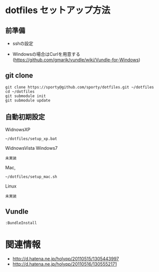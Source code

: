 dotfiles セットアップ方法
================================================

前準備
---------

* sshの設定
  
* Windowsの場合はCurlを用意する(https://github.com/gmarik/vundle/wiki/Vundle-for-Windows)


git clone
---------

```
git clone https://sporty@github.com/sporty/dotfiles.git ~/dotfiles
cd ~/dotfiles
git submodule init
git submodule update
```

自動初期設定
---------

WidnowsXP

```
~/dotfiles/setup_xp.bat
```

WidnowsVista Windows7

```
未実装
```

Mac,

```
~/dotfiles/setup_mac.sh
```

Linux
```
未実装
```

Vundle
---------

```
:BundleInstall
```

関連情報
=================

* http://d.hatena.ne.jp/holypp/20110515/1305443997
* http://d.hatena.ne.jp/holypp/20110516/1305552171

